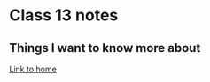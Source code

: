# Class 13 notes

## Things I want to know more about

[Link to home](https://mikeshen7.github.io/reading-notes)
